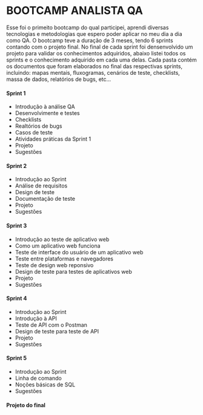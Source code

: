 # BOOTCAMP ANALISTA QA

Esse foi o primeito bootcamp do qual participei, aprendi diversas tecnologias e metodologias que espero poder aplicar no meu dia a dia como QA. O bootcamp teve a duração de 3 meses, tendo 6 sprints contando com o projeto final. No final de cada sprint foi densenvolvido um projeto para validar os conhecimentos adquiridos, abaixo listei todos os sprints e o conhecimento adquirido em cada uma delas. Cada pasta contém os documentos que foram elaborados no final das respectivas sprints, incluindo: mapas mentais, fluxogramas, cenários de teste, checklists, massa de dados, relatórios de bugs, etc...

#### Sprint 1
- Introdução à análise QA
- Desenvolvimente e testes
- Checklists
- Realtórios de bugs
- Casos de teste
- Atividades práticas da Sprint 1
- Projeto
- Sugestões
  
#### Sprint 2
- Introdução ao Sprint
- Análise de requisitos
- Design de teste
- Documentação de teste
- Projeto
- Sugestões

#### Sprint 3
- Introdução ao teste de aplicativo web
- Como um aplicativo web funciona
- Teste de interface do usuário de um aplicativo web
- Teste entre plataformas e navegadores
- Teste de design web reponsivo
- Design de teste para testes de aplicativos web
- Projeto
- Sugestões

#### Sprint 4
- Introdução ao Sprint
- Introdução à API
- Teste de API com  o Postman
- Design de teste para teste de API
- Projeto
- Sugestões

#### Sprint 5
- Introdução ao Sprint
- Linha de comando
- Noções básicas de SQL
- Sugestões
  
#### Projeto do final
